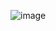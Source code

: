 
![image](https://github.com/RedWall/MercyFork/assets/2397638/09253d24-0b7f-4cf6-8ee3-5e2311ed7cb3)
